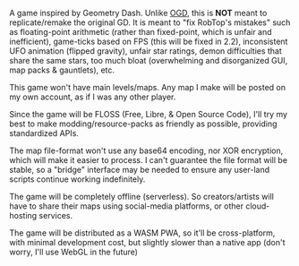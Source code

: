 A game inspired by Geometry Dash. Unlike [OGD](https://github.com/Open-GD/OpenGD), this is **NOT** meant to replicate/remake the original GD. It is meant to "fix RobTop's mistakes" such as floating-point arithmetic (rather than fixed-point, which is unfair and inefficient), game-ticks based on FPS (this will be fixed in 2.2), inconsistent UFO animation (flipped gravity), unfair star ratings, demon difficulties that share the same stars, too much bloat (overwhelming and disorganized GUI, map packs & gauntlets), etc.

This game won't have main levels/maps. Any map I make will be posted on my own account, as if I was any other player.

Since the game will be FLOSS (Free, Libre, & Open Source Code), I'll try my best to make modding/resource-packs as friendly as possible, providing standardized APIs.

The map file-format won't use any base64 encoding, nor XOR encryption, which will make it easier to process. I can't guarantee the file format will be stable, so a "bridge" interface may be needed to ensure any user-land scripts continue working indefinitely.

The game will be completely offline (serverless). So creators/artists will have to share their maps using social-media platforms, or other cloud-hosting services.

The game will be distributed as a WASM PWA, so it'll be cross-platform, with minimal development cost, but slightly slower than a native app (don't worry, I'll use WebGL in the future)
